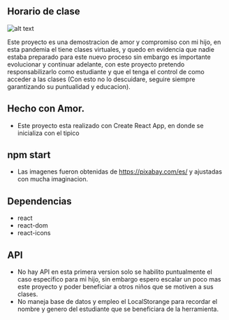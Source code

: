 ## Horario de clase
![alt text](https://repository-images.githubusercontent.com/268626006/a01c1c80-a42a-11ea-9a37-bad751208d46)


Este proyecto es una demostracion de amor y compromiso con mi hijo, en esta pandemia el tiene clases virtuales, y quedo en evidencia que nadie estaba preparado para este nuevo proceso sin embargo es importante evolucionar y continuar adelante, con este proyecto pretendo responsabilizarlo como estudiante y que el tenga el control de como acceder a las clases (Con esto no lo descuidare, seguire siempre garantizando su puntualidad y educacion).

## Hecho con Amor.

- Este proyecto esta realizado con Create React App, en donde se inicializa con el tipico
## npm start

- Las imagenes fueron obtenidas de https://pixabay.com/es/ y ajustadas con mucha imaginacion.

## Dependencias

- react
- react-dom
- react-icons

## API

- No hay API en esta primera version solo se habilito puntualmente el caso especifico para mi hijo, sin embargo espero escalar un poco mas este proyecto y poder beneficiar a otros niños que se motiven a sus clases.
- No maneja base de datos y empleo el LocalStorange para recordar el nombre y genero del estudiante que se beneficiara de la herramienta.
